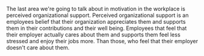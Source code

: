 The last area we're going to talk about in motivation in the workplace is
perceived organizational support. Perceived organizational support is an
employees belief that their organization appreciates them and supports them in
their contributions and their well being. Employees that feel that their
employer actually cares about them and supports them feel less stressed and
enjoy their jobs more. Than those, who feel that their employer doesn't care
about them.
